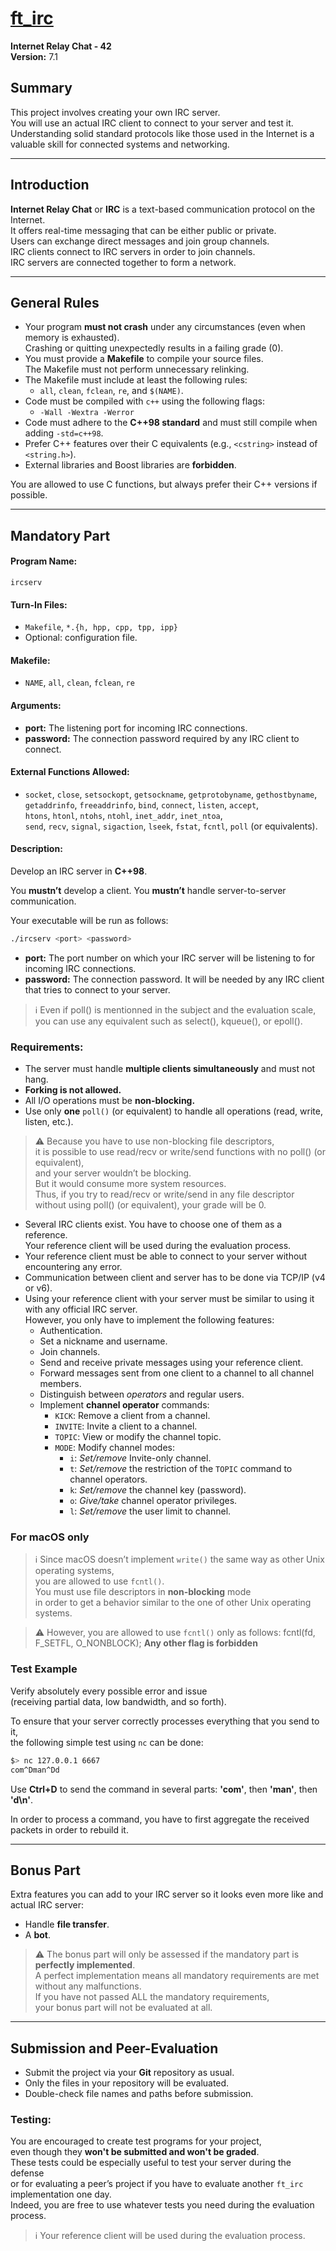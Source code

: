 # [ft_irc](https://github.com/SaydRomey/42_ressources/blob/24d50367a9a7a41c9509a5f4731418098813f4f4/pdf/ft_irc_eng.pdf)
**Internet Relay Chat - 42**  
**Version:** 7.1  

## Summary
This project involves creating your own IRC server.  
You will use an actual IRC client to connect to your server and test it.  
Understanding solid standard protocols like those used in the Internet is a valuable skill for connected systems and networking.

---

## Introduction
**Internet Relay Chat** or **IRC** is a text-based communication protocol on the Internet.  
It offers real-time messaging that can be either public or private.  
Users can exchange direct messages and join group channels.  
IRC clients connect to IRC servers in order to join channels.  
IRC servers are connected together to form a network.

---

## General Rules
- Your program **must not crash** under any circumstances (even when memory is exhausted).  
Crashing or quitting unexpectedly results in a failing grade (0).
- You must provide a **Makefile** to compile your source files.  
The Makefile must not perform unnecessary relinking.
- The Makefile must include at least the following rules:
  - `all`, `clean`, `fclean`, `re`, and `$(NAME)`.
- Code must be compiled with `c++` using the following flags:
  - `-Wall -Wextra -Werror`
- Code must adhere to the **C++98 standard** and must still compile when adding `-std=c++98`.
- Prefer C++ features over their C equivalents (e.g., `<cstring>` instead of `<string.h>`).
- External libraries and Boost libraries are **forbidden**.

You are allowed to use C functions, but always prefer their C++ versions if possible.

---

## Mandatory Part
#### **Program Name:**  
`ircserv`

#### **Turn-In Files:**  
- `Makefile`, `*.{h, hpp, cpp, tpp, ipp}`
- Optional: configuration file.

#### **Makefile:**  
- `NAME`, `all`, `clean`, `fclean`, `re`

#### **Arguments:**  
- **port:** The listening port for incoming IRC connections.  
- **password:** The connection password required by any IRC client to connect.

#### **External Functions Allowed:**
- `socket`, `close`, `setsockopt`, `getsockname`, `getprotobyname`, `gethostbyname`,  
`getaddrinfo`, `freeaddrinfo`, `bind`, `connect`, `listen`, `accept`,  
`htons`, `htonl`, `ntohs`, `ntohl`, `inet_addr`, `inet_ntoa`,  
`send`, `recv`, `signal`, `sigaction`, `lseek`, `fstat`, `fcntl`, `poll` (or equivalents).

#### **Description:**  
Develop an IRC server in **C++98**.

You **mustn’t** develop a client.
You **mustn’t** handle server-to-server communication.

Your executable will be run as follows:
```bash
./ircserv <port> <password>
```
- **port:** The port number on which your IRC server will be listening to for incoming
IRC connections.  
- **password:** The connection password. It will be needed by any IRC client that tries to connect to your server.

>ℹ
>    Even if poll() is mentionned in the subject and the evaluation scale,  
>    you can use any equivalent such as select(), kqueue(), or epoll().

### Requirements:
- The server must handle **multiple clients simultaneously** and must not hang.
- **Forking is not allowed.**
- All I/O operations must be **non-blocking.**
- Use only **one** `poll()` (or equivalent) to handle all operations (read, write, listen, etc.).

>⚠️
>    Because you have to use non-blocking file descriptors,  
>    it is possible to use read/recv or write/send functions with no poll() (or equivalent),  
>    and your server wouldn’t be blocking.  
>    But it would consume more system resources.  
>    Thus, if you try to read/recv or write/send in any file descriptor  
>    without using poll() (or equivalent), your grade will be 0.

- Several IRC clients exist. You have to choose one of them as a reference.  
Your reference client will be used during the evaluation process.  
- Your reference client must be able to connect to your server without encountering any error.  
- Communication between client and server has to be done via TCP/IP (v4 or v6).  
- Using your reference client with your server must be similar to using it with any official IRC server.  
However, you only have to implement the following features:
  - Authentication.
  - Set a nickname and username.
  - Join channels.
  - Send and receive private messages using your reference client.
  - Forward messages sent from one client to a channel to all channel members.
  - Distinguish between *operators* and regular users.
  - Implement **channel operator** commands:
    - `KICK`: Remove a client from a channel.
    - `INVITE`: Invite a client to a channel.
    - `TOPIC`: View or modify the channel topic.
    - `MODE`: Modify channel modes:
      - `i`: *Set/remove* Invite-only channel.
      - `t`: *Set/remove* the restriction of the `TOPIC` command to  channel operators.
      - `k`: *Set/remove* the channel key (password).
      - `o`: *Give/take* channel operator privileges.
      - `l`: *Set/remove* the user limit to channel.


### For macOS only
>ℹ
>    Since macOS doesn’t implement `write()` the same way as other Unix operating systems,  
>    you are allowed to use `fcntl()`.  
>    You must use file descriptors in **non-blocking** mode  
>    in order to get a behavior similar to the one of other Unix operating systems.

>⚠️
>    However, you are allowed to use `fcntl()` only as follows:
>    fcntl(fd, F_SETFL, O_NONBLOCK);
>    **Any other flag is forbidden**

### Test Example
Verify absolutely every possible error and issue  
(receiving partial data, low bandwidth, and so forth).

To ensure that your server correctly processes everything that you send to it,  
the following simple test using `nc` can be done:
```bash
$> nc 127.0.0.1 6667
com^Dman^Dd
```

Use **Ctrl+D** to send the command in several parts: **'com'**, then **'man'**, then **'d\n'**.  

In order to process a command, you have to first aggregate the received packets in order to rebuild it.

---

## Bonus Part
Extra features you can add to your IRC server so it looks even more like and actual IRC server:

- Handle **file transfer**.
- A **bot**.

>⚠️
>    The bonus part will only be assessed if the mandatory part is **perfectly implemented**.  
>    A perfect implementation means all mandatory requirements are met without any malfunctions.  
>    If you have not passed ALL the mandatory requirements,  
>    your bonus part will not be evaluated at all.

---

## Submission and Peer-Evaluation
- Submit the project via your **Git** repository as usual.  
- Only the files in your repository will be evaluated.  
- Double-check file names and paths before submission.

### Testing:
You are encouraged to create test programs for your project,  
even though they **won't be submitted and won't be graded**.  
These tests could be especially useful to test your server during the defense  
or for evaluating a peer’s project if you have to evaluate another `ft_irc` implementation one day.  
Indeed, you are free to use whatever tests you need during the evaluation process.


>ℹ
>    Your reference client will be used during the evaluation process.